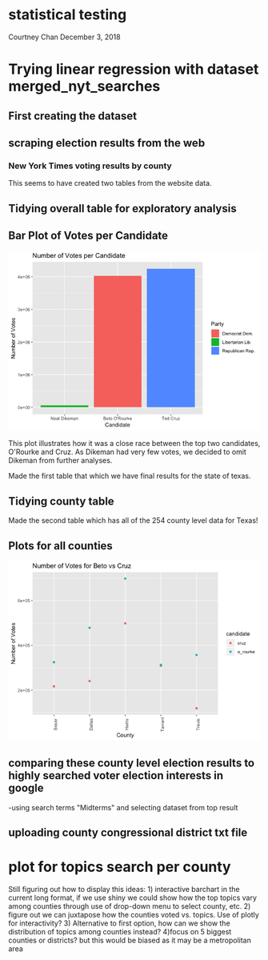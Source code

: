 statistical testing
================
Courtney Chan
December 3, 2018

Trying linear regression with dataset merged\_nyt\_searches
===========================================================

First creating the dataset
--------------------------

scraping election results from the web
--------------------------------------

### New York Times voting results by county

This seems to have created two tables from the website data.

Tidying overall table for exploratory analysis
----------------------------------------------

Bar Plot of Votes per Candidate
-------------------------------

![](statistical_tests_files/figure-markdown_github/bar_plot-1.png)

This plot illustrates how it was a close race between the top two candidates, O'Rourke and Cruz. As Dikeman had very few votes, we decided to omit Dikeman from further analyses.

Made the first table that which we have final results for the state of texas.

Tidying county table
--------------------

Made the second table which has all of the 254 county level data for Texas!

Plots for all counties
----------------------

![](statistical_tests_files/figure-markdown_github/point%20county-1.png)

comparing these county level election results to highly searched voter election interests in google
---------------------------------------------------------------------------------------------------

-using search terms "Midterms" and selecting dataset from top result

uploading county congressional district txt file
------------------------------------------------

plot for topics search per county
=================================

Still figuring out how to display this ideas: 1) interactive barchart in the current long format, if we use shiny we could show how the top topics vary among counties through use of drop-down menu to select county, etc. 2) figure out we can juxtapose how the counties voted vs. topics. Use of plotly for interactivity? 3) Alternative to first option, how can we show the distribution of topics among counties instead? 4)focus on 5 biggest counties or districts? but this would be biased as it may be a metropolitan area
